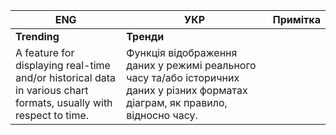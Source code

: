 | ENG                                                          | УКР                                                          | Примітка |
| ------------------------------------------------------------ | ------------------------------------------------------------ | -------- |
| **Trending**                                                 | **Тренди**                                                   |          |
| A feature for displaying real-time and/or historical data in various chart formats, usually with respect to time. | Функція відображення даних у режимі реального часу та/або історичних даних у різних форматах діаграм, як правило, відносно часу. |          |

